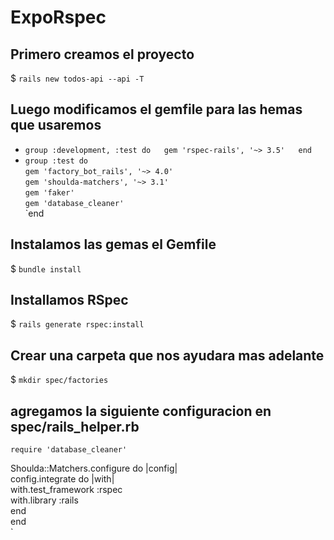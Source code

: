 # ExpoRspec #

## Primero creamos el proyecto 
$ `rails new todos-api --api -T`

## Luego modificamos el gemfile para las hemas que usaremos 
*	`group :development, :test do  
	  gem 'rspec-rails', '~> 3.5'  
	end`
*  `group :test do`\
      `gem 'factory_bot_rails', '~> 4.0'`\
      `gem 'shoulda-matchers', '~> 3.1'`\
      `gem 'faker'`\
      `gem 'database_cleaner'`\
`end

## Instalamos las gemas el Gemfile
$	`bundle install`
## Installamos RSpec
$ `rails generate rspec:install`
## Crear una carpeta que nos ayudara mas adelante
$ `mkdir spec/factories`
## agregamos la siguiente configuracion en spec/rails_helper.rb
`require 'database_cleaner'`

Shoulda::Matchers.configure do |config|\
  config.integrate do |with|\
    with.test_framework :rspec\
    with.library :rails\
  end\
end\
`